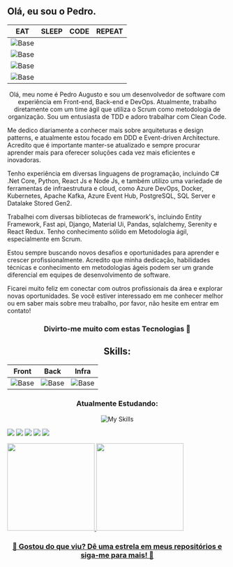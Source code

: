 ## Olá, eu sou o Pedro.
| EAT | SLEEP | CODE | REPEAT |
|----------|---------|-----------|----------|
|![Base](https://media1.giphy.com/media/3o85xuMR2RRw0HkocE/giphy.gif?cid=ecf05e47dizxbh3rxc75owwiqbrttofa9ry34y7x0ie3fmef&ep=v1_gifs_search&rid=giphy.gif&ct=g) |
![Base](https://media.tenor.com/TNuCg_xYOTgAAAAC/south-park-eric-cartman.gif) |
![Base](https://i.pinimg.com/originals/e4/46/c6/e446c6cc67880c066cc0358e77a0cdfd.gif) |
![Base](https://super.abril.com.br/wp-content/uploads/2019/09/bh_accretiondisk_sim_stationary_websize.gif?w=1024) |

<div>
<!--   |![Base]<img align="center" src="https://media.giphy.com/media/13HgwGsXF0aiGY/giphy.gif" width="300">| -->

 
  
  <p align="center">
    Olá, meu nome é Pedro Augusto e sou um desenvolvedor de software com experiência em Front-end, Back-end e DevOps. Atualmente, trabalho diretamente com um time ágil que utiliza o Scrum como metodologia de organização. Sou um entusiasta de TDD e adoro trabalhar com Clean Code.
  
  Me dedico diariamente a conhecer mais sobre arquiteturas e design patterns, e atualmente estou focado em DDD e Event-driven Architecture. Acredito que é importante manter-se atualizado e sempre procurar aprender mais para oferecer soluções cada vez mais eficientes e inovadoras.
  
  Tenho experiência em diversas linguagens de programação, incluindo C# .Net Core, Python, React Js e Node Js, e também utilizo uma variedade de ferramentas de infraestrutura e cloud, como Azure DevOps, Docker, Kubernetes, Apache Kafka, Azure Event Hub, PostgreSQL, SQL Server e Datalake Stored Gen2.
  
  Trabalhei com diversas bibliotecas de framework's, incluindo Entity Framework, Fast api, Django, Material Ui, Pandas, sqlalchemy, Serenity e React Redux. Tenho conhecimento sólido em Metodologia ágil, especialmente em Scrum.
  
  Estou sempre buscando novos desafios e oportunidades para aprender e crescer profissionalmente. Acredito que minha dedicação, habilidades técnicas e conhecimento em metodologias ágeis podem ser um grande diferencial em equipes de desenvolvimento de software.
  
  Ficarei muito feliz em conectar com outros profissionais da área e explorar novas oportunidades. Se você estiver interessado em me conhecer melhor ou em saber mais sobre meu trabalho, por favor, não hesite em entrar em contato!
  </p>

<div align="center">

### Divirto-me muito com estas Tecnologias 🔧
    
 ## Skills:
| Front | Back | Infra |
|----------|---------|-----------|
|![Base](https://skillicons.dev/icons?i=js,ts,react,nextjs,redux,materialui&perline=3) |![Base](https://skillicons.dev/icons?i=python,nodejs,cs,fastapi,ts,redis,express,dotnet,laravel&perline=3)  |![Base](https://skillicons.dev/icons?i=linux,azure,docker,kubernetes,git)   |                     
  
### Atualmente Estudando:
![My Skills](https://skillicons.dev/icons?i=php,tensorflow,aws)
    
  </div>

  </div>
</div>
<div>
  <p>
    
  </p>
  </div>
<div> 
  <a href="https://www.instagram.com/pedr0balhe/" target="_blank"><img src="https://img.shields.io/badge/-Instagram-%23E4405F?style=for-the-badge&logo=instagram&logoColor=white" target="_blank"></a>
 	<a href="https://www.twitch.tv/ellaotv" target="_blank"><img src="https://img.shields.io/badge/Twitch-9146FF?style=for-the-badge&logo=twitch&logoColor=white" target="_blank"></a>
 <a href="https://discord.gg/r9Te9e8a" target="_blank"><img src="https://img.shields.io/badge/Discord-7289DA?style=for-the-badge&logo=discord&logoColor=white" target="_blank"></a> 
  <a href = "mailto:prof.pedrobalhe@gmail.com"><img src="https://img.shields.io/badge/-Gmail-%23333?style=for-the-badge&logo=gmail&logoColor=white" target="_blank"></a>
  <a href="https://www.linkedin.com/in/pedrobalhe/" target="_blank"><img src="https://img.shields.io/badge/-LinkedIn-%230077B5?style=for-the-badge&logo=linkedin&logoColor=white" target="_blank"></a>
</div>

<div>
  <p>
    
  </p>
</div>
<div style="display: inline_block">
  <a href="https://github.com/pedro-canedo">
  <img height="200em" src="https://github-readme-stats.vercel.app/api?username=pedro-canedo&show_icons=true&theme=dark&include_all_commits=true&count_private=false"/>
  <img height="200em" src="https://github-readme-stats.vercel.app/api/top-langs/?username=pedro-canedo&layout=compact&langs_count=9&theme=dark"/>
</div>

<!-- Adicionando um CTA -->
<div align="center">
  <h3>🌟 Gostou do que viu? Dê uma estrela em meus repositórios e siga-me para mais! 🌟</h3>
</div>

<!-- Animação da cobra -->
<!--   ![Snake animation](https://github.com/pedro-canedo/pedro-canedo/blob/output/github-contribution-grid-snake.svg) -->
 

